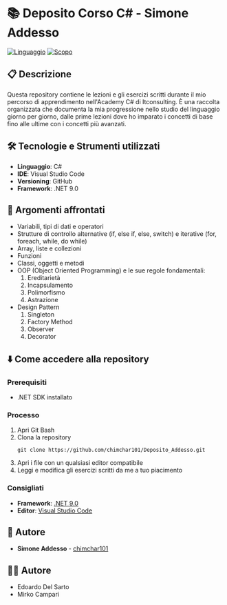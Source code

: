 # 📚 Deposito Corso C# - Simone Addesso

[![Linguaggio](https://img.shields.io/badge/Linguaggio-C%23-green)]()
[![Scopo](https://img.shields.io/badge/Scopo-Didattico-blue)]()

## 📋 Descrizione

Questa repository contiene le lezioni e gli esercizi scritti durante il mio percorso di apprendimento nell'Academy C# di Itconsulting. È una raccolta organizzata che documenta la mia progressione nello studio del linguaggio giorno per giorno, dalle prime lezioni dove ho imparato i concetti di base fino alle ultime con i concetti più avanzati.

## 🛠️ Tecnologie e Strumenti utilizzati

- **Linguaggio**: C#
- **IDE**: Visual Studio Code
- **Versioning**: GitHub
- **Framework**: .NET 9.0

## 📝 Argomenti affrontati

- Variabili, tipi di dati e operatori
- Strutture di controllo alternative (if, else if, else, switch) e iterative (for, foreach, while, do while)
- Array, liste e collezioni
- Funzioni
- Classi, oggetti e metodi
- OOP (Object Oriented Programming) e le sue regole fondamentali:
  1. Ereditarietà
  2. Incapsulamento
  3. Polimorfismo
  4. Astrazione
- Design Pattern
  1. Singleton
  2. Factory Method
  3. Observer
  4. Decorator

## ⬇️ Come accedere alla repository

### Prerequisiti
- .NET SDK installato
### Processo
1. Apri Git Bash
2. Clona la repository
   ```
   git clone https://github.com/chimchar101/Deposito_Addesso.git
   ```
3. Apri i file con un qualsiasi editor compatibile
4. Leggi e modifica gli esercizi scritti da me a tuo piacimento
### Consigliati
- **Framework**: [.NET 9.0](https://dotnet.microsoft.com/it-it/download/dotnet/9.0)
- **Editor**: [Visual Studio Code](https://code.visualstudio.com/)

## 👤 Autore

- **Simone Addesso** - [chimchar101](https://github.com/chimchar101)

## 👨‍🏫 Autore
- Edoardo Del Sarto
- Mirko Campari
